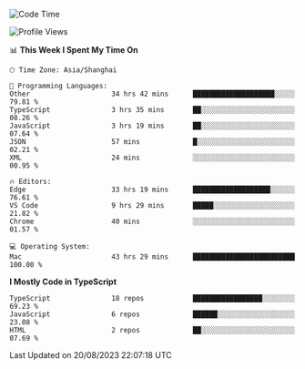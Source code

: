 <!--START_SECTION:waka-->
![Code Time](http://img.shields.io/badge/Code%20Time-5%2C017%20hrs%2029%20mins-blue)

![Profile Views](http://img.shields.io/badge/Profile%20Views-0-blue)

📊 **This Week I Spent My Time On** 

```text
🕑︎ Time Zone: Asia/Shanghai

💬 Programming Languages: 
Other                    34 hrs 42 mins      ████████████████████░░░░░   79.81 % 
TypeScript               3 hrs 35 mins       ██░░░░░░░░░░░░░░░░░░░░░░░   08.26 % 
JavaScript               3 hrs 19 mins       ██░░░░░░░░░░░░░░░░░░░░░░░   07.64 % 
JSON                     57 mins             █░░░░░░░░░░░░░░░░░░░░░░░░   02.21 % 
XML                      24 mins             ░░░░░░░░░░░░░░░░░░░░░░░░░   00.95 % 

🔥 Editors: 
Edge                     33 hrs 19 mins      ███████████████████░░░░░░   76.61 % 
VS Code                  9 hrs 29 mins       █████░░░░░░░░░░░░░░░░░░░░   21.82 % 
Chrome                   40 mins             ░░░░░░░░░░░░░░░░░░░░░░░░░   01.57 % 

💻 Operating System: 
Mac                      43 hrs 29 mins      █████████████████████████   100.00 % 
```

**I Mostly Code in TypeScript** 

```text
TypeScript               18 repos            █████████████████░░░░░░░░   69.23 % 
JavaScript               6 repos             ██████░░░░░░░░░░░░░░░░░░░   23.08 % 
HTML                     2 repos             ██░░░░░░░░░░░░░░░░░░░░░░░   07.69 % 
```




 Last Updated on 20/08/2023 22:07:18 UTC
<!--END_SECTION:waka-->
